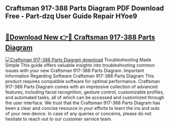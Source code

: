 ## Craftsman 917-388 Parts Diagram PDF Download Free - Part-dzq User Guide Repair HYoe9

# <h2><a href="http://dfjxzij.blite.top/?on=Craftsman+917-388+Parts+Diagram">🔗Download New 👉🔴 Craftsman 917-388 Parts Diagram</a></h2>

[![Craftsman 917-388 Parts Diagram download](https://i.imgur.com/lujVjoI.png)](http://dfjxzij.blite.top/?on=Craftsman+917-388+Parts+Diagram)
Troubleshooting Made Simple This guide offers valuable insights into troubleshooting common issues with your new Craftsman 917-388 Parts Diagram. Important Information Regarding Software Craftsman 917-388 Parts Diagram This product requires compatible software for optimal performance. Craftsman 917-388 Parts Diagram comes with an impressive collection of advanced features, including facial recognition, gesture control, customizable profiles, and automated tasks, all of which can be accessed and customized through the user interface. We trust that the Craftsman 917-388 Parts Diagram has been a clear and concise resource in your efforts to learn the ins and outs of your new device. In case of any queries or concerns, please do not hesitate to reach out to our customer service team.
